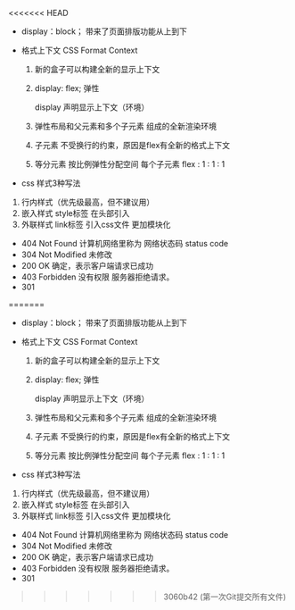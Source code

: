 <<<<<<< HEAD
- display：block； 带来了页面排版功能从上到下


- 格式上下文 CSS Format Context
    1. 新的盒子可以构建全新的显示上下文
    2.  display: flex;  弹性 
        
        display 声明显示上下文（环境）

    3. 弹性布局和父元素和多个子元素  组成的全新渲染环境
    4. 子元素 不受换行的约束，原因是flex有全新的格式上下文
    5. 等分元素  按比例弹性分配空间  每个子元素 flex : 1 : 1 : 1


- css 样式3种写法
1. 行内样式（优先级最高，但不建议用）
2. 嵌入样式  style标签 在头部引入
3. 外联样式 link标签 引入css文件   更加模块化




- 404 Not Found  计算机网络里称为 网络状态码 status code
- 304 Not Modified  未修改
- 200 OK 确定，表示客户端请求已成功
- 403 Forbidden   没有权限 服务器拒绝请求。
- 301 

=======
- display：block； 带来了页面排版功能从上到下


- 格式上下文 CSS Format Context
    1. 新的盒子可以构建全新的显示上下文
    2.  display: flex;  弹性 
        
        display 声明显示上下文（环境）

    3. 弹性布局和父元素和多个子元素  组成的全新渲染环境
    4. 子元素 不受换行的约束，原因是flex有全新的格式上下文
    5. 等分元素  按比例弹性分配空间  每个子元素 flex : 1 : 1 : 1


- css 样式3种写法
1. 行内样式（优先级最高，但不建议用）
2. 嵌入样式  style标签 在头部引入
3. 外联样式 link标签 引入css文件   更加模块化




- 404 Not Found  计算机网络里称为 网络状态码 status code
- 304 Not Modified  未修改
- 200 OK 确定，表示客户端请求已成功
- 403 Forbidden   没有权限 服务器拒绝请求。
- 301 

>>>>>>> 3060b42 (第一次Git提交所有文件)

